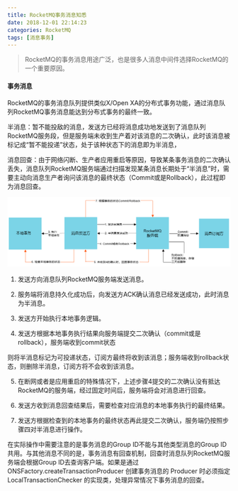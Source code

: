```yaml
---
title: RocketMQ事务消息知悉
date: 2018-12-01 22:14:23
categories: RocketMQ
tags: [消息事务]
---
```


> RocketMQ的事务消息用途广泛，也是很多人消息中间件选择RocketMQ的一个重要原因。<!--more-->

#### 事务消息

RocketMQ的事务消息队列提供类似X/Open XA的分布式事务功能，通过消息队列RocketMQ事务消息能达到分布式事务的最终一致。

半消息：暂不能投敌的消息，发送方已经将消息成功地发送到了消息队列RocketMQ服务段，但是服务端未收到生产着对该消息的二次确认，此时该消息被标记成“暂不能投递”状态，处于该种状态下的消息即为半消息，

消息回查：由于网络闪断、生产者应用重启等原因，导致某条事务消息的二次确认丢失，消息队列RocketMQ服务端通过扫描发现某条消息长期处于“半消息”时，需要主动向消息生产者询问该消息的最终状态（Commit或是Rollback），此过程即为消息回查。

![RocketMQ事务流程](rocketmq2/rocketmq2.png)

1. 发送方向消息队列RocketMQ服务端发送消息。
2. 服务端将消息持久化成功后，向发送方ACK确认消息已经发送成功，此时消息为半消息。

3. 发送方开始执行本地事务逻辑。
4. 发送方根据本地事务执行结果向服务端提交二次确认（commit或是rollback），服务端收到commit状态

则将半消息标记为可投递状态，订阅方最终将收到该消息；服务端收到rollback状态，则删除半消息，订阅方将不会收到该消息。

5. 在断网或者是应用重启的特殊情况下，上述步骤4提交的二次确认没有抵达RocketMQ的服务端，经过固定时间后，服务端将会对消息进行回查。
6. 发送方收到消息回查结果后，需要检查对应消息的本地事务执行的最终结果。

7. 发送方根据检查到的本地事务的最终状态再此提交二次确认，服务端仍按照步骤四对半消息进行操作。

在实际操作中需要注意的是事务消息的Group ID不能与其他类型消息的Group ID共用。与其他消息不同的是，事务消息有回查机制，回查时消息队列RocketMQ服务端会根据Group ID去查询客户端。如果是通过 ONSFactory.createTransactionProducer 创建事务消息的 Producer 时必须指定 LocalTransactionChecker 的实现类，处理异常情况下事务消息的回查。